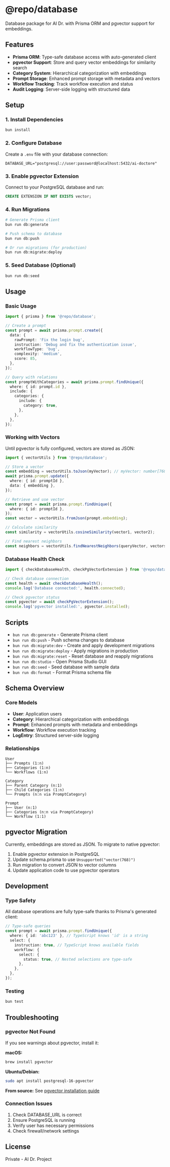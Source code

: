 # @repo/database

Database package for AI Dr. with Prisma ORM and pgvector support for embeddings.

## Features

- **Prisma ORM**: Type-safe database access with auto-generated client
- **pgvector Support**: Store and query vector embeddings for similarity search
- **Category System**: Hierarchical categorization with embeddings
- **Prompt Storage**: Enhanced prompt storage with metadata and vectors
- **Workflow Tracking**: Track workflow execution and status
- **Audit Logging**: Server-side logging with structured data

## Setup

### 1. Install Dependencies

```bash
bun install
```

### 2. Configure Database

Create a `.env` file with your database connection:

```env
DATABASE_URL="postgresql://user:password@localhost:5432/ai-doctore"
```

### 3. Enable pgvector Extension

Connect to your PostgreSQL database and run:

```sql
CREATE EXTENSION IF NOT EXISTS vector;
```

### 4. Run Migrations

```bash
# Generate Prisma client
bun run db:generate

# Push schema to database
bun run db:push

# Or run migrations (for production)
bun run db:migrate:deploy
```

### 5. Seed Database (Optional)

```bash
bun run db:seed
```

## Usage

### Basic Usage

```typescript
import { prisma } from '@repo/database';

// Create a prompt
const prompt = await prisma.prompt.create({
  data: {
    rawPrompt: 'Fix the login bug',
    instruction: 'Debug and fix the authentication issue',
    workflowType: 'bug',
    complexity: 'medium',
    score: 85,
  },
});

// Query with relations
const promptWithCategories = await prisma.prompt.findUnique({
  where: { id: prompt.id },
  include: {
    categories: {
      include: {
        category: true,
      },
    },
  },
});
```

### Working with Vectors

Until pgvector is fully configured, vectors are stored as JSON:

```typescript
import { vectorUtils } from '@repo/database';

// Store a vector
const embedding = vectorUtils.toJson(myVector); // myVector: number[768]
await prisma.prompt.update({
  where: { id: promptId },
  data: { embedding },
});

// Retrieve and use vector
const prompt = await prisma.prompt.findUnique({
  where: { id: promptId },
});
const vector = vectorUtils.fromJson(prompt.embedding);

// Calculate similarity
const similarity = vectorUtils.cosineSimilarity(vector1, vector2);

// Find nearest neighbors
const neighbors = vectorUtils.findNearestNeighbors(queryVector, vectors, 5);
```

### Database Health Check

```typescript
import { checkDatabaseHealth, checkPgVectorExtension } from '@repo/database';

// Check database connection
const health = await checkDatabaseHealth();
console.log('Database connected:', health.connected);

// Check pgvector status
const pgvector = await checkPgVectorExtension();
console.log('pgvector installed:', pgvector.installed);
```

## Scripts

- `bun run db:generate` - Generate Prisma client
- `bun run db:push` - Push schema changes to database
- `bun run db:migrate:dev` - Create and apply development migrations
- `bun run db:migrate:deploy` - Apply migrations in production
- `bun run db:migrate:reset` - Reset database and reapply migrations
- `bun run db:studio` - Open Prisma Studio GUI
- `bun run db:seed` - Seed database with sample data
- `bun run db:format` - Format Prisma schema file

## Schema Overview

### Core Models

- **User**: Application users
- **Category**: Hierarchical categorization with embeddings
- **Prompt**: Enhanced prompts with metadata and embeddings
- **Workflow**: Workflow execution tracking
- **LogEntry**: Structured server-side logging

### Relationships

```
User
├── Prompts (1:n)
├── Categories (1:n)
└── Workflows (1:n)

Category
├── Parent Category (n:1)
├── Child Categories (1:n)
└── Prompts (n:n via PromptCategory)

Prompt
├── User (n:1)
├── Categories (n:n via PromptCategory)
└── Workflow (1:1)
```

## pgvector Migration

Currently, embeddings are stored as JSON. To migrate to native pgvector:

1. Enable pgvector extension in PostgreSQL
2. Update schema.prisma to use `Unsupported("vector(768)")`
3. Run migration to convert JSON to vector columns
4. Update application code to use pgvector operators

## Development

### Type Safety

All database operations are fully type-safe thanks to Prisma's generated client:

```typescript
// Type-safe queries
const prompt = await prisma.prompt.findUnique({
  where: { id: 'abc123' }, // TypeScript knows 'id' is a string
  select: {
    instruction: true, // TypeScript knows available fields
    workflow: {
      select: {
        status: true, // Nested selections are type-safe
      },
    },
  },
});
```

### Testing

```bash
bun test
```

## Troubleshooting

### pgvector Not Found

If you see warnings about pgvector, install it:

**macOS:**
```bash
brew install pgvector
```

**Ubuntu/Debian:**
```bash
sudo apt install postgresql-16-pgvector
```

**From source:**
See [pgvector installation guide](https://github.com/pgvector/pgvector#installation)

### Connection Issues

1. Check DATABASE_URL is correct
2. Ensure PostgreSQL is running
3. Verify user has necessary permissions
4. Check firewall/network settings

## License

Private - AI Dr. Project